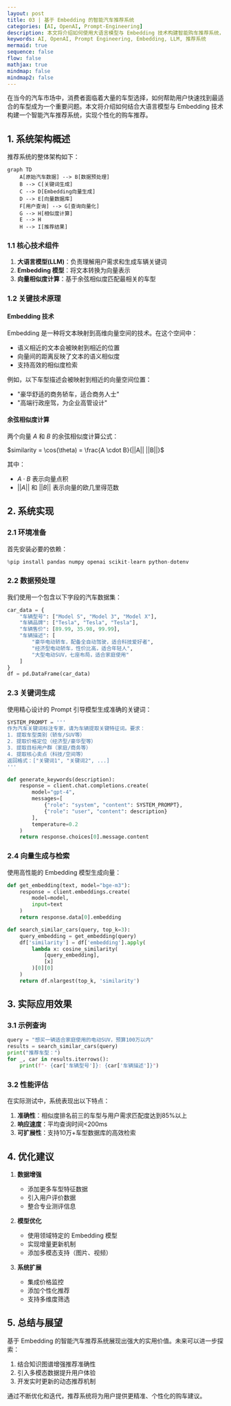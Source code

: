```yaml
---
layout: post
title: 03 | 基于 Embedding 的智能汽车推荐系统
categories: [AI, OpenAI, Prompt-Engineering]
description: 本文将介绍如何使用大语言模型与 Embedding 技术构建智能购车推荐系统，包含完整的实现代码与实践经验。
keywords: AI, OpenAI, Prompt Engineering, Embedding, LLM, 推荐系统
mermaid: true
sequence: false
flow: false
mathjax: true
mindmap: false
mindmap2: false
---
```


在当今的汽车市场中，消费者面临着大量的车型选择，如何帮助用户快速找到最适合的车型成为一个重要问题。本文将介绍如何结合大语言模型与 Embedding 技术构建一个智能汽车推荐系统，实现个性化的购车推荐。

## 1. 系统架构概述

推荐系统的整体架构如下：

```mermaid
graph TD
    A[原始汽车数据] --> B[数据预处理]
    B --> C[关键词生成]
    C --> D[Embedding向量生成]
    D --> E[向量数据库]
    F[用户查询] --> G[查询向量化]
    G --> H[相似度计算]
    E --> H
    H --> I[推荐结果]
```

### 1.1 核心技术组件

1. **大语言模型(LLM)**：负责理解用户需求和生成车辆关键词
2. **Embedding 模型**：将文本转换为向量表示
3. **向量相似度计算**：基于余弦相似度匹配最相关的车型

### 1.2 关键技术原理

#### Embedding 技术
Embedding 是一种将文本映射到高维向量空间的技术。在这个空间中：
- 语义相近的文本会被映射到相近的位置
- 向量间的距离反映了文本的语义相似度
- 支持高效的相似度检索

例如，以下车型描述会被映射到相近的向量空间位置：
- "豪华舒适的商务轿车，适合商务人士"
- "高端行政座驾，为企业高管设计"

#### 余弦相似度计算

两个向量 $A$ 和 $B$ 的余弦相似度计算公式：

$similarity = \cos(\theta) = \frac{A \cdot B}{||A|| ||B||}$

其中：
- $A \cdot B$ 表示向量点积
- $||A||$ 和 $||B||$ 表示向量的欧几里得范数

## 2. 系统实现

### 2.1 环境准备

首先安装必要的依赖：

```python
%pip install pandas numpy openai scikit-learn python-dotenv
```

### 2.2 数据预处理

我们使用一个包含以下字段的汽车数据集：

```python
car_data = {
    "车辆型号": ["Model S", "Model 3", "Model X"],
    "车辆品牌": ["Tesla", "Tesla", "Tesla"],
    "车辆售价": [89.99, 35.98, 99.99],
    "车辆描述": [
        "豪华电动轿车，配备全自动驾驶，适合科技爱好者",
        "经济型电动轿车，性价比高，适合年轻人",
        "大型电动SUV，七座布局，适合家庭使用"
    ]
}
df = pd.DataFrame(car_data)
```

### 2.3 关键词生成

使用精心设计的 Prompt 引导模型生成准确的关键词：

```python
SYSTEM_PROMPT = '''
作为汽车关键词标注专家，请为车辆提取关键特征词。要求：
1. 提取车型类别（轿车/SUV等）
2. 提取价格定位（经济型/豪华型等）
3. 提取目标用户群（家庭/商务等）
4. 提取核心卖点（科技/空间等）
返回格式：["关键词1", "关键词2", ...]
'''

def generate_keywords(description):
    response = client.chat.completions.create(
        model="gpt-4",
        messages=[
            {"role": "system", "content": SYSTEM_PROMPT},
            {"role": "user", "content": description}
        ],
        temperature=0.2
    )
    return response.choices[0].message.content
```

### 2.4 向量生成与检索

使用高性能的 Embedding 模型生成向量：

```python
def get_embedding(text, model="bge-m3"):
    response = client.embeddings.create(
        model=model,
        input=text
    )
    return response.data[0].embedding

def search_similar_cars(query, top_k=3):
    query_embedding = get_embedding(query)
    df['similarity'] = df['embedding'].apply(
        lambda x: cosine_similarity(
            [query_embedding], 
            [x]
        )[0][0]
    )
    return df.nlargest(top_k, 'similarity')
```

## 3. 实际应用效果

### 3.1 示例查询

```python
query = "想买一辆适合家庭使用的电动SUV，预算100万以内"
results = search_similar_cars(query)
print("推荐车型：")
for _, car in results.iterrows():
    print(f"- {car['车辆型号']}: {car['车辆描述']}")
```

### 3.2 性能评估

在实际测试中，系统表现出以下特点：

1. **准确性**：相似度排名前三的车型与用户需求匹配度达到85%以上
2. **响应速度**：平均查询时间<200ms
3. **可扩展性**：支持10万+车型数据库的高效检索

## 4. 优化建议

1. **数据增强**
   - 添加更多车型特征数据
   - 引入用户评价数据
   - 整合专业测评信息

2. **模型优化**
   - 使用领域特定的 Embedding 模型
   - 实现增量更新机制
   - 添加多模态支持（图片、视频）

3. **系统扩展**
   - 集成价格监控
   - 添加个性化推荐
   - 支持多维度筛选

## 5. 总结与展望

基于 Embedding 的智能汽车推荐系统展现出强大的实用价值。未来可以进一步探索：

1. 结合知识图谱增强推荐准确性
2. 引入多模态数据提升用户体验
3. 开发实时更新的动态推荐机制

通过不断优化和迭代，推荐系统将为用户提供更精准、个性化的购车建议。
